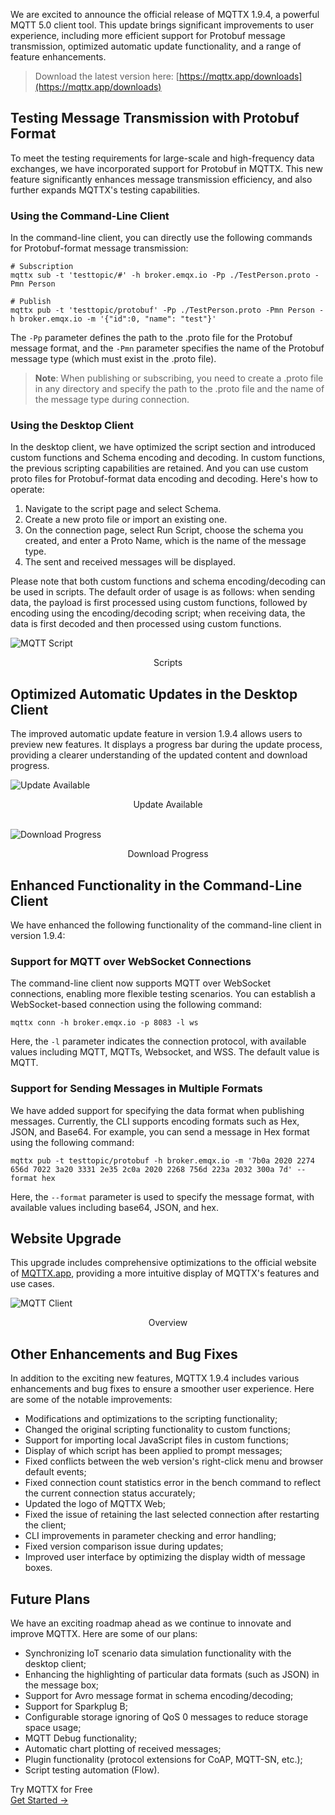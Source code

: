 We are excited to announce the official release of MQTTX 1.9.4, a powerful MQTT 5.0 client tool. This update brings significant improvements to user experience, including more efficient support for Protobuf message transmission, optimized automatic update functionality, and a range of feature enhancements. 

> Download the latest version here: [https://mqttx.app/downloads](https://mqttx.app/downloads) 

## Testing Message Transmission with Protobuf Format

To meet the testing requirements for large-scale and high-frequency data exchanges, we have incorporated support for Protobuf in MQTTX. This new feature significantly enhances message transmission efficiency, and also further expands MQTTX's testing capabilities.

### Using the Command-Line Client 

In the command-line client, you can directly use the following commands for Protobuf-format message transmission:

```
# Subscription
mqttx sub -t 'testtopic/#' -h broker.emqx.io -Pp ./TestPerson.proto -Pmn Person

# Publish
mqttx pub -t 'testtopic/protobuf' -Pp ./TestPerson.proto -Pmn Person -h broker.emqx.io -m '{"id":0, "name": "test"}'
```

The `-Pp` parameter defines the path to the .proto file for the Protobuf message format, and the `-Pmn` parameter specifies the name of the Protobuf message type (which must exist in the .proto file).

> **Note**: When publishing or subscribing, you need to create a .proto file in any directory and specify the path to the .proto file and the name of the message type during connection.

### Using the Desktop Client

In the desktop client, we have optimized the script section and introduced custom functions and Schema encoding and decoding. In custom functions, the previous scripting capabilities are retained. And you can use custom proto files for Protobuf-format data encoding and decoding. Here's how to operate:

1. Navigate to the script page and select Schema.
2. Create a new proto file or import an existing one.
3. On the connection page, select Run Script, choose the schema you created, and enter a Proto Name, which is the name of the message type.
4. The sent and received messages will be displayed.

Please note that both custom functions and schema encoding/decoding can be used in scripts. The default order of usage is as follows: when sending data, the payload is first processed using custom functions, followed by encoding using the encoding/decoding script; when receiving data, the data is first decoded and then processed using custom functions.

![MQTT Script](https://assets.emqx.com/images/01fbf004ccd70d255d99c62eabe4c871.png)

<center>Scripts</center>

## Optimized Automatic Updates in the Desktop Client

The improved automatic update feature in version 1.9.4 allows users to preview new features. It displays a progress bar during the update process, providing a clearer understanding of the updated content and download progress.

![Update Available](https://assets.emqx.com/images/dd3f581b80fdfafa43dafc63f02e1464.png)

<center>Update Available</center>

<br>

![Download Progress](https://assets.emqx.com/images/1f5f29fe8d12623915c7a52679655a7d.png)

<center>Download Progress</center>

## Enhanced Functionality in the Command-Line Client

We have enhanced the following functionality of the command-line client in version 1.9.4:

### Support for MQTT over WebSocket Connections 

The command-line client now supports MQTT over WebSocket connections, enabling more flexible testing scenarios. You can establish a WebSocket-based connection using the following command:

```
mqttx conn -h broker.emqx.io -p 8083 -l ws
```

Here, the `-l` parameter indicates the connection protocol, with available values including MQTT, MQTTs, Websocket, and WSS. The default value is MQTT.

### Support for Sending Messages in Multiple Formats 

We have added support for specifying the data format when publishing messages. Currently, the CLI supports encoding formats such as Hex, JSON, and Base64. For example, you can send a message in Hex format using the following command:

```
mqttx pub -t testtopic/protobuf -h broker.emqx.io -m '7b0a 2020 2274 656d 7022 3a20 3331 2e35 2c0a 2020 2268 756d 223a 2032 300a 7d' --format hex
```

Here, the `--format` parameter is used to specify the message format, with available values including base64, JSON, and hex.

## Website Upgrade 

This upgrade includes comprehensive optimizations to the official website of [MQTTX.app](https://mqttx.app/), providing a more intuitive display of MQTTX's features and use cases.

![MQTT Client](https://assets.emqx.com/images/ee05da05ecf66c263fae0df84d918a6b.png)

<center>Overview</center>

## Other Enhancements and Bug Fixes 

In addition to the exciting new features, MQTTX 1.9.4 includes various enhancements and bug fixes to ensure a smoother user experience. Here are some of the notable improvements:

- Modifications and optimizations to the scripting functionality;
- Changed the original scripting functionality to custom functions;
- Support for importing local JavaScript files in custom functions;
- Display of which script has been applied to prompt messages;
- Fixed conflicts between the web version's right-click menu and browser default events;
- Fixed connection count statistics error in the bench command to reflect the current connection status accurately;
- Updated the logo of MQTTX Web;
- Fixed the issue of retaining the last selected connection after restarting the client;
- CLI improvements in parameter checking and error handling;
- Fixed version comparison issue during updates;
- Improved user interface by optimizing the display width of message boxes.

## Future Plans 

We have an exciting roadmap ahead as we continue to innovate and improve MQTTX. Here are some of our plans:

- Synchronizing IoT scenario data simulation functionality with the desktop client;
- Enhancing the highlighting of particular data formats (such as JSON) in the message box;
- Support for Avro message format in schema encoding/decoding;
- Support for Sparkplug B;
- Configurable storage ignoring of QoS 0 messages to reduce storage space usage;
- MQTT Debug functionality;
- Automatic chart plotting of received messages;
- Plugin functionality (protocol extensions for CoAP, MQTT-SN, etc.);
- Script testing automation (Flow).


<section class="promotion">
    <div>
        Try MQTTX for Free
    </div>
    <a href="https://www.emqx.com/en/try?product=MQTTX" class="button is-gradient px-5">Get Started →</a>
</section>
